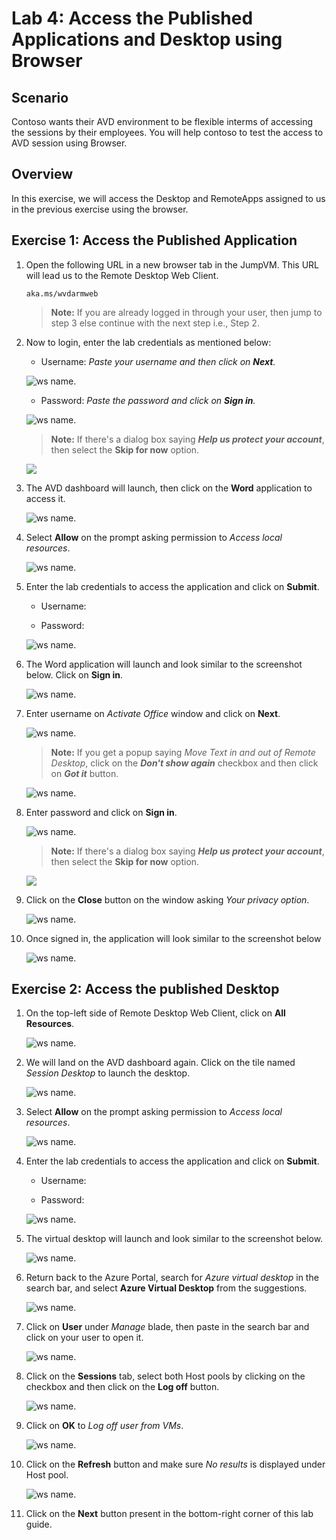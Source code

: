 # Lab 4: Access the Published Applications and Desktop using Browser

## **Scenario**

Contoso wants their AVD environment to be flexible interms of accessing the sessions by their employees. You will help contoso to test the access to AVD session using Browser.

## **Overview**

In this exercise, we will access the Desktop and RemoteApps assigned to us in the previous exercise using the browser.

## Exercise 1: Access the Published Application

1. Open the following URL in a new browser tab in the JumpVM. This URL will lead us to the Remote Desktop Web Client.

   ``` 
   aka.ms/wvdarmweb 
   ``` 

   >**Note:** If you are already logged in through your user, then jump to step 3 else continue with the next step i.e., Step 2.

2. Now to login, enter the lab credentials as mentioned below:

   - Username: *Paste your username* **<inject key="AzureAdUserEmail" />** *and then click on **Next**.*
   
   ![ws name.](media/95.png)

   - Password: *Paste the password* **<inject key="AzureAdUserPassword" />** *and click on **Sign in**.*

   ![ws name.](media/96.png)

   >**Note:** If there's a dialog box saying ***Help us protect your account***, then select the **Skip for now** option.

   ![](media/login.png)

3. The AVD dashboard will launch, then click on the **Word** application to access it. 

   ![ws name.](media/word-v2.png)

4. Select **Allow** on the prompt asking permission to *Access local resources*.

   ![ws name.](media/Accessallowres-v2.png)

5. Enter the lab credentials to access the application and click on **Submit**.

   - Username: **<inject key="AzureAdUserEmail" />** 
  
   - Password: **<inject key="AzureAdUserPassword" />**

   ![ws name.](media/89.png)
      
6. The Word application will launch and look similar to the screenshot below. Click on **Sign in**.

   ![ws name.](media/ch9.png)

7. Enter username **<inject key="AzureAdUserEmail" />** on *Activate Office* window and click on **Next**.

   ![ws name.](media/ch6.png)

   >**Note:** If you get a popup saying *Move Text in and out of Remote Desktop*, click on the ***Don't show again*** checkbox and then click on ***Got it*** button.
   
   ![ws name.](media/uiupdate06.png)

8. Enter password **<inject key="AzureAdUserPassword" />** and click on **Sign in**.

   ![ws name.](media/ch7.png)

   >**Note:** If there's a dialog box saying ***Help us protect your account***, then select the **Skip for now** option.
 
   ![](media/login.png)

9. Click on the **Close** button on the window asking *Your privacy option*.

   ![ws name.](media/ch19.png)

10. Once signed in, the application will look similar to the screenshot below 

    ![ws name.](media/ch8.png)

## Exercise 2: Access the published Desktop

1. On the top-left side of Remote Desktop Web Client, click on **All Resources**.
   
   ![ws name.](media/w12.png)
      
2. We will land on the AVD dashboard again. Click on the tile named *Session Desktop* to launch the desktop.

   ![ws name.](media/session%20desktop-v2.png)

3. Select **Allow** on the prompt asking permission to *Access local resources*.

   ![ws name.](media/Accessallowres-v2.png)

4. Enter the lab credentials to access the application and click on **Submit**.

   - Username: **<inject key="AzureAdUserEmail" />** 
  
   - Password: **<inject key="AzureAdUserPassword" />**

   ![ws name.](media/89.png)

5. The virtual desktop will launch and look similar to the screenshot below. 

   ![ws name.](media/ex3t2s5.png)
   
6. Return back to the Azure Portal, search for *Azure virtual desktop* in the search bar, and select **Azure Virtual Desktop** from the suggestions.

   ![ws name.](media/w1.png)

7. Click on **User** under *Manage* blade, then paste **<inject key="AzureAdUserEmail" />** in the search bar and click on your user to open it.

   ![ws name.](media/jvm7.png)

8. Click on the **Sessions** tab, select both Host pools by clicking on the checkbox and then click on the **Log off** button.

   ![ws name.](media/2avd85.png)

9. Click on **OK** to *Log off user from VMs*.

   ![ws name.](media/jvm9.png)

10. Click on the **Refresh** button and make sure *No results* is displayed under Host pool.

    ![ws name.](media/jvm10.png)

11. Click on the **Next** button present in the bottom-right corner of this lab guide. 

